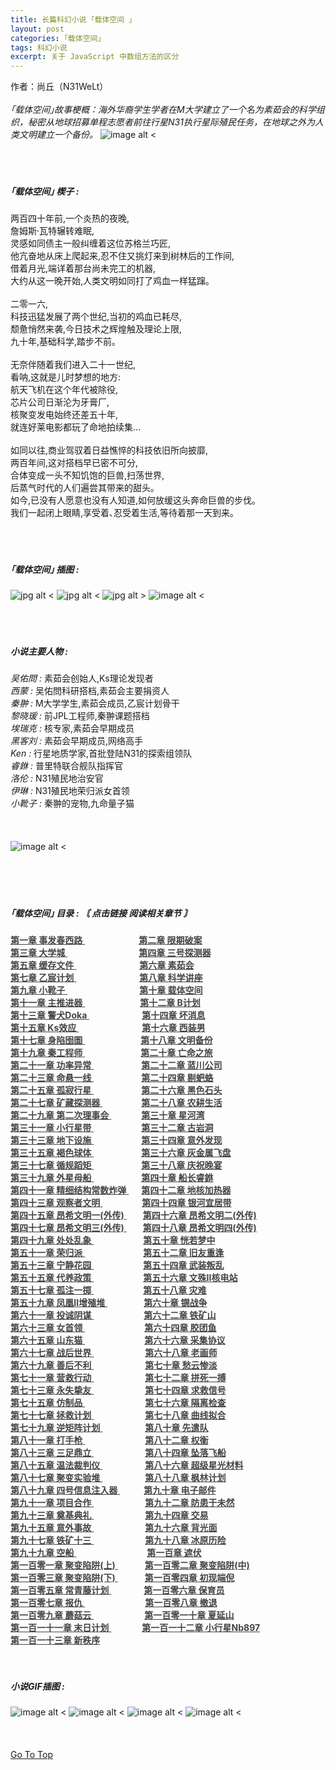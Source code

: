 ```yaml
---
title: 长篇科幻小说 ｢载体空间 ｣
layout: post
categories: ｢载体空间｣
tags: 科幻小说
excerpt: 关于 JavaScript 中数组方法的区分
---
```

作者：尚丘（N31WeLt）    
<br>
*｢载体空间｣故事梗概：海外华裔学生学者在M大学建立了一个名为素茹会的科学组织，秘密从地球招募单程志愿者前往行星N31执行星际殖民任务，在地球之外为人类文明建立一个备份。*
![image alt <](https://s1.ax1x.com/2020/10/20/0zfPMQ.gif) 
<br>
<br>
<br>
<br>
##### ｢载体空间｣ 楔子 :

两百四十年前,一个炎热的夜晚,  
詹姆斯·瓦特辗转难眠,  
灵感如同债主一般纠缠着这位苏格兰巧匠,  
他亢奋地从床上爬起来,忍不住又挑灯来到树林后的工作间,  
借着月光,端详着那台尚未完工的机器,  
大约从这一晚开始,人类文明如同打了鸡血一样猛蹿｡  
<br>
二零一六,  
科技迅猛发展了两个世纪,当初的鸡血已耗尽,  
颓惫悄然来袭,今日技术之辉煌触及理论上限,  
九十年,基础科学,踏步不前｡  
<br>
无奈伴随着我们进入二十一世纪,  
看呐,这就是儿时梦想的地方:  
航天飞机在这个年代被除役,  
芯片公司日渐沦为牙膏厂,  
核聚变发电始终还差五十年,  
就连好莱电影都玩了命地拍续集…  
<br>
如同以往,商业驾驭着日益憔悴的科技依旧所向披靡,  
两百年间,这对搭档早已密不可分,  
合体变成一头不知饥饱的巨兽,扫荡世界,  
后蒸气时代的人们遍尝其带来的甜头｡  
如今,已没有人愿意也没有人知道,如何放缓这头奔命巨兽的步伐｡  
我们一起闭上眼睛,享受着､忍受着生活,等待着那一天到来｡
<br>
<br>
<br>
<br>
##### ｢载体空间｣ 插图 :

![jpg alt <](https://s1.ax1x.com/2020/10/20/0zWqrd.jpg) 
![jpg alt <](https://s1.ax1x.com/2020/10/20/0zWLqA.jpg) 
![jpg alt >](https://s1.ax1x.com/2020/10/20/0zWvIP.jpg)
![image alt <](https://s1.ax1x.com/2020/09/23/wXIMuD.gif) 
<br>
<br>
<br>
<br>
##### 小说主要人物 :

_吴佑問 :_ 素茹会创始人,Ks理论发现者  
_西蒙 :_ 吴佑問科研搭档,素茹会主要捐资人  
_秦翀 :_ M大学学生,素茹会成员,乙宸计划骨干  
_黎晓瑗 :_ 前JPL工程师,秦翀课题搭档  
_埃瑞克 :_ 核专家,素茹会早期成员  
_黑客刘 :_ 素茹会早期成员,网络高手  
_Ken :_ 行星地质学家,首批登陆N31的探索组领队  
_睿銝 :_ 普里特联合舰队指挥官  
_洛伦 :_ N31殖民地治安官  
_伊琳 :_ N31殖民地荣归派女首领  
_小靴子 :_ 秦翀的宠物,九命量子猫
<br>
<br>
<br>
<br>
![image alt <](https://s1.ax1x.com/2020/10/04/0JAFR1.gif)   
<br>
<br>
<br>
<br>
##### ｢载体空间｣ 目录 : *〘 点击链接 阅读相关章节 〙*

<a style="color:#444444;" href="carrier_space_chapter_1.html" target="_blank"> <b>第一章    事发春西路</b> <span style="padding-left:86px;">
<a style="color:#444444;" href="carrier_space_chapter_2.html" target="_blank"> <b>第二章    限期破案</b> </a><br>
<a style="color:#444444;" href="carrier_space_chapter_3.html" target="_blank"> <b>第三章    大学城</b> <span style="padding-left:114px;">
<a style="color:#444444;" href="carrier_space_chapter_4.html" target="_blank"> <b>第四章    三号探测器</b> </a><br>
<a style="color:#444444;" href="carrier_space_chapter_5.html" target="_blank"> <b>第五章    缓存文件</b> <span style="padding-left:101px;">
<a style="color:#444444;" href="carrier_space_chapter_6.html" target="_blank"> <b>第六章    素茹会</b> </a><br>
<a style="color:#444444;" href="carrier_space_chapter_7.html" target="_blank"> <b>第七章    乙宸计划</b> <span style="padding-left:101px;">
<a style="color:#444444;" href="carrier_space_chapter_8.html" target="_blank"> <b>第八章    科学讲座</b> </a><br>
<a style="color:#444444;" href="carrier_space_chapter_9.html" target="_blank"> <b>第九章    小靴子</b> <span style="padding-left:115px;">
<a style="color:#444444;" href="carrier_space_chapter_10.html" target="_blank"> <b>第十章    载体空间</b> </a><br>
<a style="color:#444444;" href="carrier_space_chapter_11.html" target="_blank"> <b>第十一章    主推进器</b> <span style="padding-left:88px;">
<a style="color:#444444;" href="carrier_space_chapter_12.html" target="_blank"> <b>第十二章    B计划</b> </a><br>
<a style="color:#444444;" href="carrier_space_chapter_13.html" target="_blank"> <b>第十三章    警犬Doka</b> <span style="padding-left:84px;">
<a style="color:#444444;" href="carrier_space_chapter_14.html" target="_blank"> <b>第十四章    坏消息</b> </a><br>
<a style="color:#444444;" href="carrier_space_chapter_15.html" target="_blank"> <b>第十五章    Ks效应</b> <span style="padding-left:101px;">
<a style="color:#444444;" href="carrier_space_chapter_16.html" target="_blank"> <b>第十六章    西装男</b> </a><br>
<a style="color:#444444;" href="carrier_space_chapter_17.html" target="_blank"> <b>第十七章    身陷囹圄</b> <span style="padding-left:89px;">
<a style="color:#444444;" href="carrier_space_chapter_18.html" target="_blank"> <b>第十八章    文明备份</b> </a><br>
<a style="color:#444444;" href="carrier_space_chapter_19.html" target="_blank"> <b>第十九章    秦工程师</b> <span style="padding-left:89px;">
<a style="color:#444444;" href="carrier_space_chapter_20.html" target="_blank"> <b>第二十章    亡命之旅</b> </a><br>
<a style="color:#444444;" href="carrier_space_chapter_21.html" target="_blank"> <b>第二十一章    功率异常</b> <span style="padding-left:76px;">
<a style="color:#444444;" href="carrier_space_chapter_22.html" target="_blank"> <b>第二十二章    蓝川公司</b> </a><br>
<a style="color:#444444;" href="carrier_space_chapter_23.html" target="_blank"> <b>第二十三章    命悬一线</b> <span style="padding-left:76px;">
<a style="color:#444444;" href="carrier_space_chapter_24.html" target="_blank"> <b>第二十四章    剔蚆蛒</b> </a><br>
<a style="color:#444444;" href="carrier_space_chapter_25.html" target="_blank"> <b>第二十五章    孤寂行星</b> <span style="padding-left:76px;">
<a style="color:#444444;" href="carrier_space_chapter_26.html" target="_blank"> <b>第二十六章    黑色石头</b> </a><br>
<a style="color:#444444;" href="carrier_space_chapter_27.html" target="_blank"> <b>第二十七章    矿藏探测器</b> <span style="padding-left:62px;">
<a style="color:#444444;" href="carrier_space_chapter_28.html" target="_blank"> <b>第二十八章    农耕生活</b> </a><br>
<a style="color:#444444;" href="carrier_space_chapter_29.html" target="_blank"> <b>第二十九章    第二次理事会</b> <span style="padding-left:48px;">
<a style="color:#444444;" href="carrier_space_chapter_30.html" target="_blank"> <b>第三十章    星河湾</b> </a><br>
<a style="color:#444444;" href="carrier_space_chapter_31.html" target="_blank"> <b>第三十一章    小行星带</b> <span style="padding-left:76px;">
<a style="color:#444444;" href="carrier_space_chapter_32.html" target="_blank"> <b>第三十二章    古岩洞</b> </a><br>
<a style="color:#444444;" href="carrier_space_chapter_33.html" target="_blank"> <b>第三十三章    地下设施</b> <span style="padding-left:76px;">
<a style="color:#444444;" href="carrier_space_chapter_34.html" target="_blank"> <b>第三十四章    意外发现</b> </a><br>
<a style="color:#444444;" href="carrier_space_chapter_35.html" target="_blank"> <b>第三十五章    褐色球体</b> <span style="padding-left:76px;">
<a style="color:#444444;" href="carrier_space_chapter_36.html" target="_blank"> <b>第三十六章    灰金属飞盘</b> </a><br>
<a style="color:#444444;" href="carrier_space_chapter_37.html" target="_blank"> <b>第三十七章    循规蹈矩</b> <span style="padding-left:76px;">
<a style="color:#444444;" href="carrier_space_chapter_38.html" target="_blank"> <b>第三十八章    庆祝晚宴</b> </a><br>
<a style="color:#444444;" href="carrier_space_chapter_39.html" target="_blank"> <b>第三十九章    外星母船</b> <span style="padding-left:76px;">
<a style="color:#444444;" href="carrier_space_chapter_40.html" target="_blank"> <b>第四十章    船长睿銝</b> </a><br>
<a style="color:#444444;" href="carrier_space_chapter_41.html" target="_blank"> <b>第四十一章    精细结构常数炸弹</b> <span style="padding-left:20px;">
<a style="color:#444444;" href="carrier_space_chapter_42.html" target="_blank"> <b>第四十二章    地核加热器</b> </a><br>
<a style="color:#444444;" href="carrier_space_chapter_43.html" target="_blank"> <b>第四十三章    观察者文明</b> <span style="padding-left:63px;">
<a style="color:#444444;" href="carrier_space_chapter_44.html" target="_blank"> <b>第四十四章    银河宜居带</b> </a><br>
<a style="color:#444444;" href="carrier_space_chapter_45.html" target="_blank"> <b>第四十五章    昂希文明一(外传)</b> <span style="padding-left:26px;">
<a style="color:#444444;" href="carrier_space_chapter_46.html" target="_blank"> <b>第四十六章    昂希文明二(外传)</b> </a><br>
<a style="color:#444444;" href="carrier_space_chapter_47.html" target="_blank"> <b>第四十七章    昂希文明三(外传)</b> <span style="padding-left:26px;">
<a style="color:#444444;" href="carrier_space_chapter_48.html" target="_blank"> <b>第四十八章    昂希文明四(外传)</b> </a><br>
<a style="color:#444444;" href="carrier_space_chapter_49.html" target="_blank"> <b>第四十九章    处处乱象</b> <span style="padding-left:79px;">
<a style="color:#444444;" href="carrier_space_chapter_50.html" target="_blank"> <b>第五十章    恍若梦中</b> </a><br>
<a style="color:#444444;" href="carrier_space_chapter_51.html" target="_blank"> <b>第五十一章    荣归派</b> <span style="padding-left:93px;">
<a style="color:#444444;" href="carrier_space_chapter_52.html" target="_blank"> <b>第五十二章    旧友重逢</b> </a><br>
<a style="color:#444444;" href="carrier_space_chapter_53.html" target="_blank"> <b>第五十三章    宁静花园</b> <span style="padding-left:79px;">
<a style="color:#444444;" href="carrier_space_chapter_54.html" target="_blank"> <b>第五十四章    武装叛乱</b> </a><br>
<a style="color:#444444;" href="carrier_space_chapter_55.html" target="_blank"> <b>第五十五章    代养政策</b> <span style="padding-left:79px;">
<a style="color:#444444;" href="carrier_space_chapter_56.html" target="_blank"> <b>第五十六章    文殊II核电站</b> </a><br>
<a style="color:#444444;" href="carrier_space_chapter_57.html" target="_blank"> <b>第五十七章    孤注一掷</b> <span style="padding-left:79px;">
<a style="color:#444444;" href="carrier_space_chapter_58.html" target="_blank"> <b>第五十八章    灾难</b> </a><br>
<a style="color:#444444;" href="carrier_space_chapter_59.html" target="_blank"> <b>第五十九章    凤凰II增殖堆</b> <span style="padding-left:58px;">
<a style="color:#444444;" href="carrier_space_chapter_60.html" target="_blank"> <b>第六十章    锎战争</b> </a><br>
<a style="color:#444444;" href="carrier_space_chapter_61.html" target="_blank"> <b>第六十一章    投诚阴谋</b> <span style="padding-left:80px;">
<a style="color:#444444;" href="carrier_space_chapter_62.html" target="_blank"> <b>第六十二章    铁矿山</b> </a><br>
<a style="color:#444444;" href="carrier_space_chapter_63.html" target="_blank"> <b>第六十三章    女首领</b> <span style="padding-left:95px;">
<a style="color:#444444;" href="carrier_space_chapter_64.html" target="_blank"> <b>第六十四章    胶团鱼</b> </a><br>
<a style="color:#444444;" href="carrier_space_chapter_65.html" target="_blank"> <b>第六十五章    山东猫</b> <span style="padding-left:95px;">
<a style="color:#444444;" href="carrier_space_chapter_66.html" target="_blank"> <b>第六十六章    采集协议</b> </a><br>
<a style="color:#444444;" href="carrier_space_chapter_67.html" target="_blank"> <b>第六十七章    战后世界</b> <span style="padding-left:82px;">
<a style="color:#444444;" href="carrier_space_chapter_68.html" target="_blank"> <b>第六十八章    老画师</b> </a><br>
<a style="color:#444444;" href="carrier_space_chapter_69.html" target="_blank"> <b>第六十九章    善后不利</b> <span style="padding-left:82px;">
<a style="color:#444444;" href="carrier_space_chapter_70.html" target="_blank"> <b>第七十章    愁云惨淡</b> </a><br>
<a style="color:#444444;" href="carrier_space_chapter_71.html" target="_blank"> <b>第七十一章    营救行动</b> <span style="padding-left:82px;">
<a style="color:#444444;" href="carrier_space_chapter_72.html" target="_blank"> <b>第七十二章    拼死一搏</b> </a><br>
<a style="color:#444444;" href="carrier_space_chapter_73.html" target="_blank"> <b>第七十三章    永失挚友</b> <span style="padding-left:82px;">
<a style="color:#444444;" href="carrier_space_chapter_74.html" target="_blank"> <b>第七十四章    求救信号</b> </a><br>
<a style="color:#444444;" href="carrier_space_chapter_75.html" target="_blank"> <b>第七十五章    仿制品</b> <span style="padding-left:96px;">
<a style="color:#444444;" href="carrier_space_chapter_76.html" target="_blank"> <b>第七十六章    隔离检查</b> </a><br>
<a style="color:#444444;" href="carrier_space_chapter_77.html" target="_blank"> <b>第七十七章    拯救计划</b> <span style="padding-left:82px;">
<a style="color:#444444;" href="carrier_space_chapter_78.html" target="_blank"> <b>第七十八章    曲线拟合</b> </a><br>
<a style="color:#444444;" href="carrier_space_chapter_79.html" target="_blank"> <b>第七十九章   逆矩阵计划</b> <span style="padding-left:68px;">
<a style="color:#444444;" href="carrier_space_chapter_80.html" target="_blank"> <b>第八十章    先遣队</b> </a><br>
<a style="color:#444444;" href="carrier_space_chapter_81.html" target="_blank"> <b>第八十一章    打手枪</b> <span style="padding-left:96px;">
<a style="color:#444444;" href="carrier_space_chapter_82.html" target="_blank"> <b>第八十二章    权衡</b> </a><br>
<a style="color:#444444;" href="carrier_space_chapter_83.html" target="_blank"> <b>第八十三章    三足鼎立</b> <span style="padding-left:82px;">
<a style="color:#444444;" href="carrier_space_chapter_84.html" target="_blank"> <b>第八十四章    坠落飞船</b> </a><br>
<a style="color:#444444;" href="carrier_space_chapter_85.html" target="_blank"> <b>第八十五章    温法裁判仪</b> <span style="padding-left:68px;">
<a style="color:#444444;" href="carrier_space_chapter_86.html" target="_blank"> <b>第八十六章    超级星光材料</b> </a><br>
<a style="color:#444444;" href="carrier_space_chapter_87.html" target="_blank"> <b>第八十七章    聚变实验堆</b> <span style="padding-left:68px;">
<a style="color:#444444;" href="carrier_space_chapter_88.html" target="_blank"> <b>第八十八章    枫林计划</b> </a><br>
<a style="color:#444444;" href="carrier_space_chapter_89.html" target="_blank"> <b>第八十九章    四号信息注入器</b> <span style="padding-left:38px;">
<a style="color:#444444;" href="carrier_space_chapter_90.html" target="_blank"> <b>第九十章    电子邮件</b> </a><br>
<a style="color:#444444;" href="carrier_space_chapter_91.html" target="_blank"> <b>第九十一章    项目合作</b> <span style="padding-left:82px;">
<a style="color:#444444;" href="carrier_space_chapter_92.html" target="_blank"> <b>第九十二章    防患于未然</b> </a><br>
<a style="color:#444444;" href="carrier_space_chapter_93.html" target="_blank"> <b>第九十三章    奠基典礼</b> <span style="padding-left:82px;">
<a style="color:#444444;" href="carrier_space_chapter_94.html" target="_blank"> <b>第九十四章    交易</b> </a><br>
<a style="color:#444444;" href="carrier_space_chapter_95.html" target="_blank"> <b>第九十五章    意外事故</b> <span style="padding-left:82px;">
<a style="color:#444444;" href="carrier_space_chapter_96.html" target="_blank"> <b>第九十六章    背光面</b> </a><br>
<a style="color:#444444;" href="carrier_space_chapter_97.html" target="_blank"> <b>第九十七章    铁矿十三</b> <span style="padding-left:82px;">
<a style="color:#444444;" href="carrier_space_chapter_98.html" target="_blank"> <b>第九十八章    冰原历险</b> </a><br>
<a style="color:#444444;" href="carrier_space_chapter_99.html" target="_blank"> <b>第九十九章    空船</b> <span style="padding-left:113px;">
<a style="color:#444444;" href="carrier_space_chapter_100.html" target="_blank"> <b>第一百章    遮伏</b> </a><br>
<a style="color:#444444;" href="carrier_space_chapter_101.html" target="_blank"> <b>第一百零一章    聚变陷阱(上)</b> <span style="padding-left:43px;">
<a style="color:#444444;" href="carrier_space_chapter_102.html" target="_blank"> <b>第一百零二章    聚变陷阱(中)</b> </a><br>
<a style="color:#444444;" href="carrier_space_chapter_103.html" target="_blank"> <b>第一百零三章    聚变陷阱(下)</b> <span style="padding-left:43px;">
<a style="color:#444444;" href="carrier_space_chapter_104.html" target="_blank"> <b>第一百零四章    初现端倪</b> </a><br>
<a style="color:#444444;" href="carrier_space_chapter_105.html" target="_blank"> <b>第一百零五章    常青藤计划</b> <span style="padding-left:52px;">
<a style="color:#444444;" href="carrier_space_chapter_106.html" target="_blank"> <b>第一百零六章    保育员</b> </a><br>
<a style="color:#444444;" href="carrier_space_chapter_107.html" target="_blank"> <b>第一百零七章    报仇</b> <span style="padding-left:96px;">
<a style="color:#444444;" href="carrier_space_chapter_108.html" target="_blank"> <b>第一百零八章    撤退</b> </a><br>
<a style="color:#444444;" href="carrier_space_chapter_109.html" target="_blank"> <b>第一百零九章    蘑菇云</b> <span style="padding-left:81px;">
<a style="color:#444444;" href="carrier_space_chapter_110.html" target="_blank"> <b>第一百零一十章    夏延山</b> </a><br>
<a style="color:#444444;" href="carrier_space_chapter_111.html" target="_blank"> <b>第一百一十一章    末日计划</b> <span style="padding-left:49px;">
<a style="color:#444444;" href="carrier_space_chapter_112.html" target="_blank"> <b>第一百一十二章    小行星Nb897</b> </a><br>
<a style="color:#444444;" href="carrier_space_chapter_113.html" target="_blank"> <b>第一百一十三章    新秩序</b> </a><br>
<br>
<br>
##### 小说GIF插图 :

![image alt <](https://s1.ax1x.com/2020/10/20/0zf9xg.gif) 
![image alt <](https://s1.ax1x.com/2020/10/20/0zfirj.gif) 
![image alt <](https://s1.ax1x.com/2020/10/20/0zI6BQ.gif) 
![image alt <](https://s1.ax1x.com/2020/09/23/wXIm36.gif)
<br>
<br>
<br>
<br>
[Go To Top](#top)
